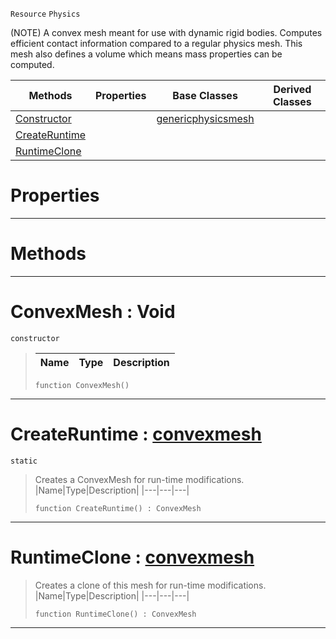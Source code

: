  `Resource` `Physics`



(NOTE) A convex mesh meant for use with dynamic rigid bodies. Computes efficient contact information compared to a regular physics mesh. This mesh also defines a volume which means mass properties can be computed.

|Methods|Properties|Base Classes|Derived Classes|
|---|---|---|---|
|[ Constructor](https://github.com/PlasmaEngine/PlasmaDocs/blob/master/code_reference/class_reference/convexmesh.markdown#convexmesh-void)| |[genericphysicsmesh](https://github.com/PlasmaEngine/PlasmaDocs/blob/master/code_reference/class_reference/genericphysicsmesh.markdown)| |
|[ CreateRuntime](https://github.com/PlasmaEngine/PlasmaDocs/blob/master/code_reference/class_reference/convexmesh.markdown#createruntime-plasma-engin)| | | |
|[ RuntimeClone](https://github.com/PlasmaEngine/PlasmaDocs/blob/master/code_reference/class_reference/convexmesh.markdown#runtimeclone-plasma-engine)| | | |


 #  Properties


---  
 #  Methods


---  
 #  ConvexMesh : Void

 `constructor`

> 
> |Name|Type|Description|
> |---|---|---|
> ``` lang=cpp, name=Lightning
> function ConvexMesh()
> ``` 


---  
 #  CreateRuntime : [convexmesh](https://github.com/PlasmaEngine/PlasmaDocs/blob/master/code_reference/class_reference/convexmesh.markdown)

 `static`

> Creates a ConvexMesh for run-time modifications.
> |Name|Type|Description|
> |---|---|---|
> ``` lang=cpp, name=Lightning
> function CreateRuntime() : ConvexMesh
> ``` 


---  
 #  RuntimeClone : [convexmesh](https://github.com/PlasmaEngine/PlasmaDocs/blob/master/code_reference/class_reference/convexmesh.markdown)

> Creates a clone of this mesh for run-time modifications.
> |Name|Type|Description|
> |---|---|---|
> ``` lang=cpp, name=Lightning
> function RuntimeClone() : ConvexMesh
> ``` 


---  
 

 